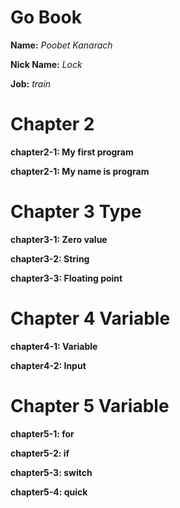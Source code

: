 # Go Book

**Name:** *Poobet Kanarach*

**Nick Name:** *Lock*

**Job:** *train*

# Chapter 2

**chapter2-1: My first program**

**chapter2-1: My name is program**

# Chapter 3 Type

**chapter3-1: Zero value**

**chapter3-2: String**

**chapter3-3: Floating point**

# Chapter 4 Variable

**chapter4-1: Variable**

**chapter4-2: Input**

# Chapter 5 Variable

**chapter5-1: for**

**chapter5-2: if**

**chapter5-3: switch**

**chapter5-4: quick**

